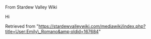 From Stardew Valley Wiki

Hi

Retrieved from "https://stardewvalleywiki.com/mediawiki/index.php?title=User:Emily\_Romano&amp;oldid=167684"